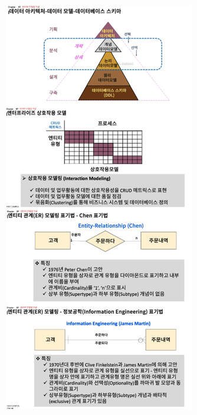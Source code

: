 ![](2022-01-06-00-40-36.png)
![](2022-01-06-00-41-49.png)
![](2022-01-06-00-42-17.png)
![](2022-01-06-00-42-31.png)



